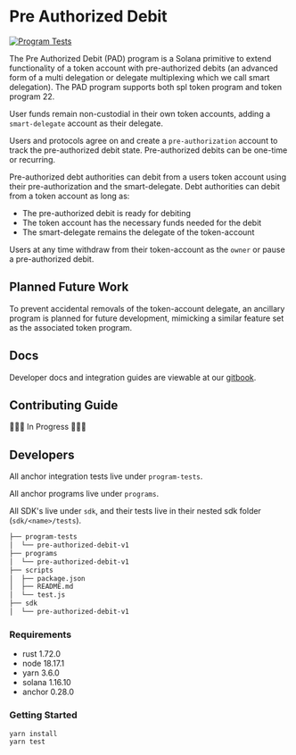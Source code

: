 # Pre Authorized Debit

[![Program Tests](https://github.com/dcaf-labs/pre-authorized-debit/actions/workflows/program-tests.yml/badge.svg)](https://github.com/dcaf-labs/pre-authorized-debit/actions/workflows/program-tests.yml)

The Pre Authorized Debit (PAD) program is a Solana primitive to extend functionality of a token account
with pre-authorized debits (an advanced form of a multi delegation or delegate multiplexing which we call smart delegation).
The PAD program supports both spl token program and token program 22.

User funds remain non-custodial in their own token accounts, adding a `smart-delegate` account as their delegate.

Users and protocols agree on and create a `pre-authorization` account to track the pre-authorized debit state.
Pre-authorized debits can be one-time or recurring.

Pre-authorized debt authorities can debit from a users token account using their pre-authorization
and the smart-delegate. Debt authorities can debit from a token account as long as:
- The pre-authorized debit is ready for debiting
- The token account has the necessary funds needed for the debit
- The smart-delegate remains the delegate of the token-account

Users at any time withdraw from their token-account as the `owner` or pause a pre-authorized debit.

## Planned Future Work

To prevent accidental removals of the token-account delegate, an ancillary program is
planned for future development, mimicking a similar feature set as the associated token program.


## Docs

Developer docs and integration guides are viewable at our [gitbook](https://docs.seabed.so/pre-authorized-debit).

## Contributing Guide

🚧🚧🚧 In Progress 🚧🚧🚧

## Developers

All anchor integration tests live under `program-tests`.

All anchor programs live under `programs`.

All SDK's live under `sdk`, and their tests live in their nested sdk folder (`sdk/<name>/tests`).

```bash
├── program-tests
│  └── pre-authorized-debit-v1
├── programs
│  └── pre-authorized-debit-v1
├── scripts
│  ├── package.json
│  ├── README.md
│  └── test.js
├── sdk
│  └── pre-authorized-debit-v1
```
### Requirements

-   rust 1.72.0
-   node 18.17.1
-   yarn 3.6.0
-   solana 1.16.10
-   anchor 0.28.0

### Getting Started

```bash
yarn install
yarn test
```


